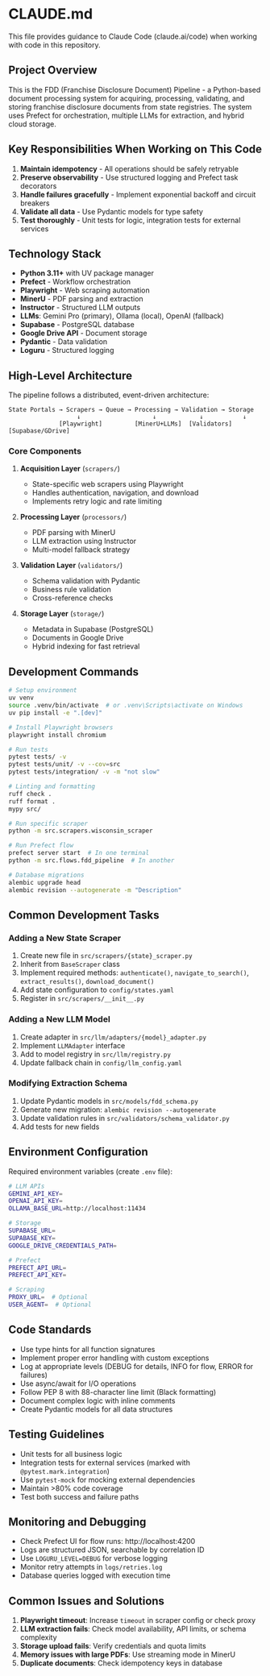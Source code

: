 # CLAUDE.md

This file provides guidance to Claude Code (claude.ai/code) when working with code in this repository.

## Project Overview

This is the FDD (Franchise Disclosure Document) Pipeline - a Python-based document processing system for acquiring, processing, validating, and storing franchise disclosure documents from state registries. The system uses Prefect for orchestration, multiple LLMs for extraction, and hybrid cloud storage.

## Key Responsibilities When Working on This Code

1. **Maintain idempotency** - All operations should be safely retryable
2. **Preserve observability** - Use structured logging and Prefect task decorators
3. **Handle failures gracefully** - Implement exponential backoff and circuit breakers
4. **Validate all data** - Use Pydantic models for type safety
5. **Test thoroughly** - Unit tests for logic, integration tests for external services

## Technology Stack

- **Python 3.11+** with UV package manager
- **Prefect** - Workflow orchestration
- **Playwright** - Web scraping automation
- **MinerU** - PDF parsing and extraction
- **Instructor** - Structured LLM outputs
- **LLMs**: Gemini Pro (primary), Ollama (local), OpenAI (fallback)
- **Supabase** - PostgreSQL database
- **Google Drive API** - Document storage
- **Pydantic** - Data validation
- **Loguru** - Structured logging

## High-Level Architecture

The pipeline follows a distributed, event-driven architecture:

```
State Portals → Scrapers → Queue → Processing → Validation → Storage
                   ↓                    ↓            ↓           ↓
              [Playwright]         [MinerU+LLMs]  [Validators] [Supabase/GDrive]
```

### Core Components

1. **Acquisition Layer** (`scrapers/`)
   - State-specific web scrapers using Playwright
   - Handles authentication, navigation, and download
   - Implements retry logic and rate limiting

2. **Processing Layer** (`processors/`)
   - PDF parsing with MinerU
   - LLM extraction using Instructor
   - Multi-model fallback strategy

3. **Validation Layer** (`validators/`)
   - Schema validation with Pydantic
   - Business rule validation
   - Cross-reference checks

4. **Storage Layer** (`storage/`)
   - Metadata in Supabase (PostgreSQL)
   - Documents in Google Drive
   - Hybrid indexing for fast retrieval

## Development Commands

```bash
# Setup environment
uv venv
source .venv/bin/activate  # or .venv\Scripts\activate on Windows
uv pip install -e ".[dev]"

# Install Playwright browsers
playwright install chromium

# Run tests
pytest tests/ -v
pytest tests/unit/ -v --cov=src
pytest tests/integration/ -v -m "not slow"

# Linting and formatting
ruff check .
ruff format .
mypy src/

# Run specific scraper
python -m src.scrapers.wisconsin_scraper

# Run Prefect flow
prefect server start  # In one terminal
python -m src.flows.fdd_pipeline  # In another

# Database migrations
alembic upgrade head
alembic revision --autogenerate -m "Description"
```

## Common Development Tasks

### Adding a New State Scraper

1. Create new file in `src/scrapers/{state}_scraper.py`
2. Inherit from `BaseScraper` class
3. Implement required methods: `authenticate()`, `navigate_to_search()`, `extract_results()`, `download_document()`
4. Add state configuration to `config/states.yaml`
5. Register in `src/scrapers/__init__.py`

### Adding a New LLM Model

1. Create adapter in `src/llm/adapters/{model}_adapter.py`
2. Implement `LLMAdapter` interface
3. Add to model registry in `src/llm/registry.py`
4. Update fallback chain in `config/llm_config.yaml`

### Modifying Extraction Schema

1. Update Pydantic models in `src/models/fdd_schema.py`
2. Generate new migration: `alembic revision --autogenerate`
3. Update validation rules in `src/validators/schema_validator.py`
4. Add tests for new fields

## Environment Configuration

Required environment variables (create `.env` file):

```bash
# LLM APIs
GEMINI_API_KEY=
OPENAI_API_KEY=
OLLAMA_BASE_URL=http://localhost:11434

# Storage
SUPABASE_URL=
SUPABASE_KEY=
GOOGLE_DRIVE_CREDENTIALS_PATH=

# Prefect
PREFECT_API_URL=
PREFECT_API_KEY=

# Scraping
PROXY_URL=  # Optional
USER_AGENT=  # Optional
```

## Code Standards

- Use type hints for all function signatures
- Implement proper error handling with custom exceptions
- Log at appropriate levels (DEBUG for details, INFO for flow, ERROR for failures)
- Use async/await for I/O operations
- Follow PEP 8 with 88-character line limit (Black formatting)
- Document complex logic with inline comments
- Create Pydantic models for all data structures

## Testing Guidelines

- Unit tests for all business logic
- Integration tests for external services (marked with `@pytest.mark.integration`)
- Use `pytest-mock` for mocking external dependencies
- Maintain >80% code coverage
- Test both success and failure paths

## Monitoring and Debugging

- Check Prefect UI for flow runs: http://localhost:4200
- Logs are structured JSON, searchable by correlation ID
- Use `LOGURU_LEVEL=DEBUG` for verbose logging
- Monitor retry attempts in `logs/retries.log`
- Database queries logged with execution time

## Common Issues and Solutions

1. **Playwright timeout**: Increase `timeout` in scraper config or check proxy
2. **LLM extraction fails**: Check model availability, API limits, or schema complexity
3. **Storage upload fails**: Verify credentials and quota limits
4. **Memory issues with large PDFs**: Use streaming mode in MinerU
5. **Duplicate documents**: Check idempotency keys in database